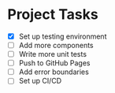 # Project Tasks

- [x] Set up testing environment
- [ ] Add more components
- [ ] Write more unit tests
- [ ] Push to GitHub Pages
- [ ] Add error boundaries
- [ ] Set up CI/CD
